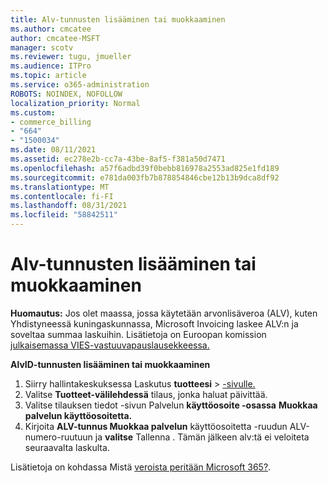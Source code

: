```yaml
---
title: Alv-tunnusten lisääminen tai muokkaaminen
ms.author: cmcatee
author: cmcatee-MSFT
manager: scotv
ms.reviewer: tugu, jmueller
ms.audience: ITPro
ms.topic: article
ms.service: o365-administration
ROBOTS: NOINDEX, NOFOLLOW
localization_priority: Normal
ms.custom:
- commerce_billing
- "664"
- "1500034"
ms.date: 08/11/2021
ms.assetid: ec278e2b-cc7a-43be-8af5-f381a50d7471
ms.openlocfilehash: a57f6adbd39f0bebb816978a2553ad825e1fd189
ms.sourcegitcommit: e781da003fb7b878854846cbe12b13b9dca8df92
ms.translationtype: MT
ms.contentlocale: fi-FI
ms.lasthandoff: 08/31/2021
ms.locfileid: "58842511"
---
```

# <a name="how-to-add-or-edit-a-vatid"></a>Alv-tunnusten lisääminen tai muokkaaminen

**Huomautus:** Jos olet maassa, jossa käytetään arvonlisäveroa (ALV), kuten Yhdistyneessä kuningaskunnassa, Microsoft Invoicing laskee ALV:n ja soveltaa summaa laskuihin. Lisätietoja on Euroopan komission [julkaisemassa VIES-vastuuvapauslausekkeessa.](https://go.microsoft.com/fwlink/p/?LinkID=841741)

**AlvID-tunnusten lisääminen tai muokkaaminen**

1. Siirry hallintakeskuksessa Laskutus **tuotteesi** \> [-sivulle.](https://go.microsoft.com/fwlink/p/?linkid=842054)
2. Valitse **Tuotteet-välilehdessä** tilaus, jonka haluat päivittää.
3. Valitse tilauksen tiedot -sivun Palvelun **käyttöosoite -osassa** **Muokkaa palvelun käyttöosoitetta.**
4. Kirjoita **ALV-tunnus Muokkaa palvelun** käyttöosoitetta -ruudun ALV-numero-ruutuun ja **valitse** Tallenna .  Tämän jälkeen alv:tä ei veloiteta seuraavalta laskulta.

Lisätietoja on kohdassa Mistä [veroista peritään Microsoft 365?](https://docs.microsoft.com/microsoft-365/commerce/billing-and-payments/tax-information#what-tax-will-i-be-charged).